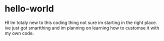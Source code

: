 # hello-world

HI 
Im totaly new to this coding thing not sure im starting in the right place. 
ive just got smartthing and im planning on learning how to customse it with my own code.
